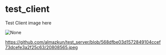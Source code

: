 # test_client
Test Client
image here 

![None](images/https://github.com/almazkun/test_server/20808565.jpeg?raw=true)

https://github.com/almazkun/test_server/blob/568dfbe03d1572849104ccef73dcefe3a2f25c63/20808565.jpeg
